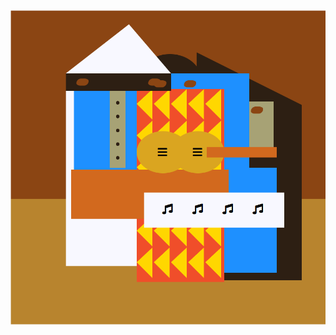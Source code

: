 <img src="https://raw.githubusercontent.com/dhannywi/freecodecamp/main/ResponsiveWebDesign/intermediate-css-picasso/picasso-css.png">
